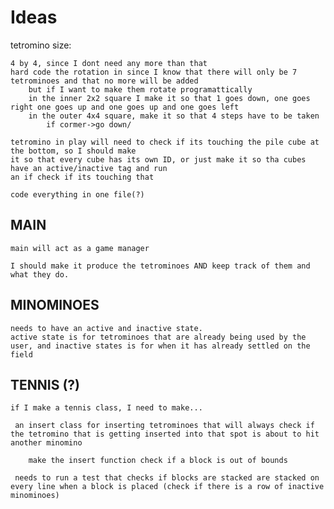 # Ideas

tetromino size:
    
    4 by 4, since I dont need any more than that
    hard code the rotation in since I know that there will only be 7 tetrominoes and that no more will be added
        but if I want to make them rotate programattically
        in the inner 2x2 square I make it so that 1 goes down, one goes right one goes up and one goes up and one goes left
        in the outer 4x4 square, make it so that 4 steps have to be taken
            if cormer->go down/

    tetromino in play will need to check if its touching the pile cube at the bottom, so I should make
    it so that every cube has its own ID, or just make it so tha cubes have an active/inactive tag and run
    an if check if its touching that

    code everything in one file(?)

## MAIN
    
    main will act as a game manager

    I should make it produce the tetrominoes AND keep track of them and what they do.

## MINOMINOES

    needs to have an active and inactive state.
    active state is for tetrominoes that are already being used by the user, and inactive states is for when it has already settled on the field


## TENNIS (?)
    
    if I make a tennis class, I need to make...
    
     an insert class for inserting tetrominoes that will always check if the tetromino that is getting inserted into that spot is about to hit another minomino

        make the insert function check if a block is out of bounds

     needs to run a test that checks if blocks are stacked are stacked on every line when a block is placed (check if there is a row of inactive minominoes)

    